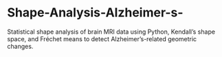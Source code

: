 # Shape-Analysis-Alzheimer-s-
Statistical shape analysis of brain MRI data using Python, Kendall’s shape space, and Fréchet means to detect Alzheimer’s-related geometric changes.
